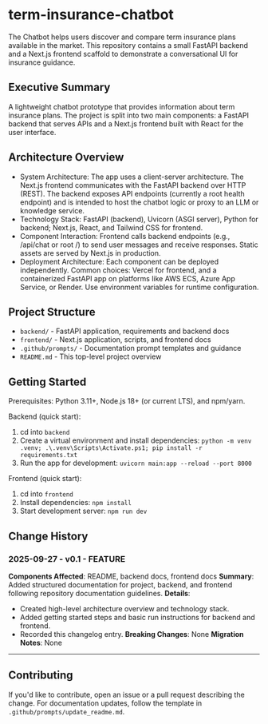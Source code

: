 # term-insurance-chatbot

The Chatbot helps users discover and compare term insurance plans available in the market. This repository contains a small FastAPI backend and a Next.js frontend scaffold to demonstrate a conversational UI for insurance guidance.

## Executive Summary

A lightweight chatbot prototype that provides information about term insurance plans. The project is split into two main components: a FastAPI backend that serves APIs and a Next.js frontend built with React for the user interface.

## Architecture Overview

- System Architecture: The app uses a client-server architecture. The Next.js frontend communicates with the FastAPI backend over HTTP (REST). The backend exposes API endpoints (currently a root health endpoint) and is intended to host the chatbot logic or proxy to an LLM or knowledge service.
- Technology Stack: FastAPI (backend), Uvicorn (ASGI server), Python for backend; Next.js, React, and Tailwind CSS for frontend.
- Component Interaction: Frontend calls backend endpoints (e.g., /api/chat or root /) to send user messages and receive responses. Static assets are served by Next.js in production.
- Deployment Architecture: Each component can be deployed independently. Common choices: Vercel for frontend, and a containerized FastAPI app on platforms like AWS ECS, Azure App Service, or Render. Use environment variables for runtime configuration.

## Project Structure

- `backend/` - FastAPI application, requirements and backend docs
- `frontend/` - Next.js application, scripts, and frontend docs
- `.github/prompts/` - Documentation prompt templates and guidance
- `README.md` - This top-level project overview

## Getting Started

Prerequisites: Python 3.11+, Node.js 18+ (or current LTS), and npm/yarn.

Backend (quick start):

1. cd into `backend`
2. Create a virtual environment and install dependencies: `python -m venv .venv; .\.venv\Scripts\Activate.ps1; pip install -r requirements.txt`
3. Run the app for development: `uvicorn main:app --reload --port 8000`

Frontend (quick start):

1. cd into `frontend`
2. Install dependencies: `npm install`
3. Start development server: `npm run dev`

## Change History

### 2025-09-27 - v0.1 - FEATURE

**Components Affected**: README, backend docs, frontend docs
**Summary**: Added structured documentation for project, backend, and frontend following repository documentation guidelines.
**Details**:

- Created high-level architecture overview and technology stack.
- Added getting started steps and basic run instructions for backend and frontend.
- Recorded this changelog entry.
  **Breaking Changes**: None
  **Migration Notes**: None

---

## Contributing

If you'd like to contribute, open an issue or a pull request describing the change. For documentation updates, follow the template in `.github/prompts/update_readme.md`.
